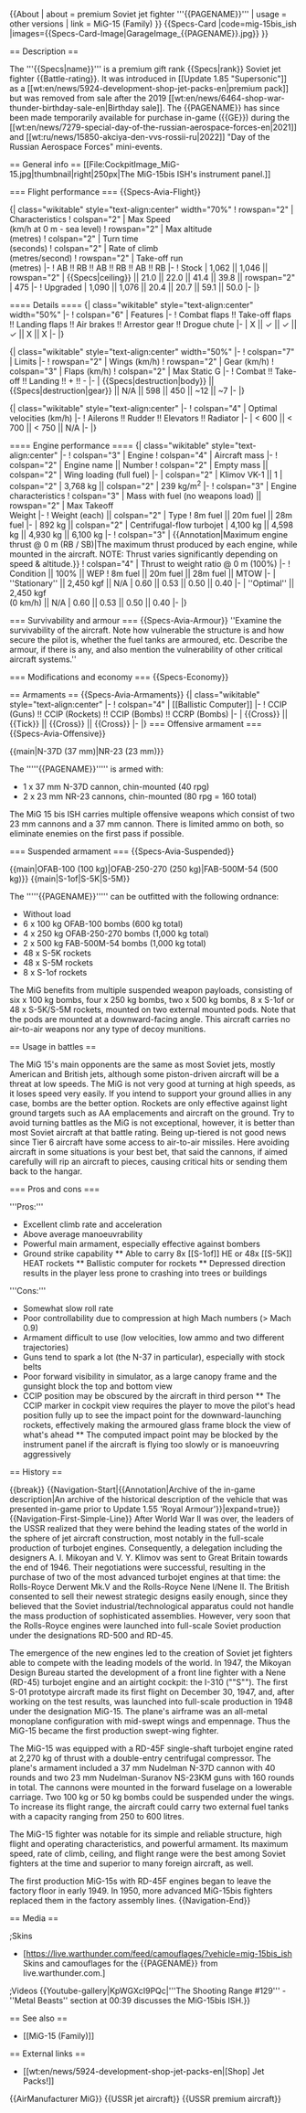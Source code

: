 {{About
| about = premium Soviet jet fighter '''{{PAGENAME}}'''
| usage = other versions
| link = MiG-15 (Family)
}}
{{Specs-Card
|code=mig-15bis_ish
|images={{Specs-Card-Image|GarageImage_{{PAGENAME}}.jpg}}
}}

== Description ==

<!-- ''In the description, the first part should be about the history of and the creation and combat usage of the aircraft, as well as its key features. In the second part, tell the reader about the aircraft in the game. Insert a screenshot of the vehicle, so that if the novice player does not remember the vehicle by name, he will immediately understand what kind of vehicle the article is talking about.'' -->

The '''{{Specs|name}}''' is a premium gift rank {{Specs|rank}} Soviet jet fighter {{Battle-rating}}. It was introduced in [[Update 1.85 "Supersonic"]] as a [[wt:en/news/5924-development-shop-jet-packs-en|premium pack]] but was removed from sale after the 2019 [[wt:en/news/6464-shop-war-thunder-birthday-sale-en|Birthday sale]]. The {{PAGENAME}} has since been made temporarily available for purchase in-game ({{GE}}) during the [[wt:en/news/7279-special-day-of-the-russian-aerospace-forces-en|2021]] and [[wt:ru/news/15850-akciya-den-vvs-rossii-ru|2022]] "Day of the Russian Aerospace Forces" mini-events.

== General info ==
[[File:CockpitImage_MiG-15.jpg|thumbnail|right|250px|The MiG-15bis ISH's instrument panel.]]

=== Flight performance ===
{{Specs-Avia-Flight}}

<!-- ''Describe how the aircraft behaves in the air. Speed, manoeuvrability, acceleration and allowable loads - these are the most important characteristics of the vehicle.'' -->

{| class="wikitable" style="text-align:center" width="70%"
! rowspan="2" | Characteristics
! colspan="2" | Max Speed<br>(km/h at 0 m - sea level)
! rowspan="2" | Max altitude<br>(metres)
! colspan="2" | Turn time<br>(seconds)
! colspan="2" | Rate of climb<br>(metres/second)
! rowspan="2" | Take-off run<br>(metres)
|-
! AB !! RB !! AB !! RB !! AB !! RB
|-
! Stock
| 1,062 || 1,046 || rowspan="2" | {{Specs|ceiling}} || 21.0 || 22.0 || 41.4 || 39.8 || rowspan="2" | 475
|-
! Upgraded
| 1,090 || 1,076 || 20.4 || 20.7 || 59.1 || 50.0
|-
|}

==== Details ====
{| class="wikitable" style="text-align:center" width="50%"
|-
! colspan="6" | Features
|-
! Combat flaps !! Take-off flaps !! Landing flaps !! Air brakes !! Arrestor gear !! Drogue chute
|-
| X || ✓ || ✓ || ✓ || X || X <!-- ✓ -->
|-
|}

{| class="wikitable" style="text-align:center" width="50%"
|-
! colspan="7" | Limits
|-
! rowspan="2" | Wings (km/h)
! rowspan="2" | Gear (km/h)
! colspan="3" | Flaps (km/h)
! colspan="2" | Max Static G
|-
! Combat !! Take-off !! Landing !! + !! -
|-
| {{Specs|destruction|body}} || {{Specs|destruction|gear}} || N/A || 598 || 450 || ~12 || ~7
|-
|}

{| class="wikitable" style="text-align:center"
|-
! colspan="4" | Optimal velocities (km/h)
|-
! Ailerons !! Rudder !! Elevators !! Radiator
|-
| < 600 || < 700 || < 750 || N/A
|-
|}

==== Engine performance ====
{| class="wikitable" style="text-align:center"
|-
! colspan="3" | Engine
! colspan="4" | Aircraft mass
|-
! colspan="2" | Engine name || Number
! colspan="2" | Empty mass || colspan="2" | Wing loading (full fuel)
|-
| colspan="2" | Klimov VK-1 || 1
| colspan="2" | 3,768 kg || colspan="2" | 239 kg/m<sup>2</sup>
|-
! colspan="3" | Engine characteristics
! colspan="3" | Mass with fuel (no weapons load) || rowspan="2" | Max Takeoff<br />Weight
|-
! Weight (each) || colspan="2" | Type
! 8m fuel || 20m fuel || 28m fuel
|-
| 892 kg || colspan="2" | Centrifugal-flow turbojet
| 4,100 kg || 4,598 kg || 4,930 kg || 6,100 kg
|-
! colspan="3" | {{Annotation|Maximum engine thrust @ 0 m (RB / SB)|The maximum thrust produced by each engine, while mounted in the aircraft. NOTE: Thrust varies significantly depending on speed & altitude.}}
! colspan="4" | Thrust to weight ratio @ 0 m (100%)
|-
! Condition || 100% || WEP
! 8m fuel || 20m fuel || 28m fuel || MTOW
|-
| ''Stationary'' || 2,450 kgf || N/A
| 0.60 || 0.53 || 0.50 || 0.40
|-
| ''Optimal'' || 2,450 kgf<br />(0 km/h) || N/A
| 0.60 || 0.53 || 0.50 || 0.40
|-
|}

=== Survivability and armour ===
{{Specs-Avia-Armour}}
''Examine the survivability of the aircraft. Note how vulnerable the structure is and how secure the pilot is, whether the fuel tanks are armoured, etc. Describe the armour, if there is any, and also mention the vulnerability of other critical aircraft systems.''

=== Modifications and economy ===
{{Specs-Economy}}

== Armaments ==
{{Specs-Avia-Armaments}}
{| class="wikitable" style="text-align:center"
|-
! colspan="4" | [[Ballistic Computer]]
|-
! CCIP (Guns) !! CCIP (Rockets) !! CCIP (Bombs) !! CCRP (Bombs)
|-
| {{Cross}} || {{Tick}} || {{Cross}} || {{Cross}}
|-
|}
=== Offensive armament ===
{{Specs-Avia-Offensive}}

<!-- ''Describe the offensive armament of the aircraft, if any. Describe how effective the cannons and machine guns are in a battle, and also what belts or drums are better to use. If there is no offensive weaponry, delete this subsection.'' -->

{{main|N-37D (37 mm)|NR-23 (23 mm)}}

The '''''{{PAGENAME}}''''' is armed with:

- 1 x 37 mm N-37D cannon, chin-mounted (40 rpg)
- 2 x 23 mm NR-23 cannons, chin-mounted (80 rpg = 160 total)

The MiG 15 bis ISH carries multiple offensive weapons which consist of two 23 mm cannons and a 37 mm cannon. There is limited ammo on both, so eliminate enemies on the first pass if possible.

=== Suspended armament ===
{{Specs-Avia-Suspended}}

<!-- ''Describe the aircraft's suspended armament: additional cannons under the wings, bombs, rockets and torpedoes. This section is especially important for bombers and attackers. If there is no suspended weaponry remove this subsection.'' -->

{{main|OFAB-100 (100 kg)|OFAB-250-270 (250 kg)|FAB-500M-54 (500 kg)}}
{{main|S-1of|S-5K|S-5M}}

The '''''{{PAGENAME}}''''' can be outfitted with the following ordnance:

- Without load
- 6 x 100 kg OFAB-100 bombs (600 kg total)
- 4 x 250 kg OFAB-250-270 bombs (1,000 kg total)
- 2 x 500 kg FAB-500M-54 bombs (1,000 kg total)
- 48 x S-5K rockets
- 48 x S-5M rockets
- 8 x S-1of rockets

The MiG benefits from multiple suspended weapon payloads, consisting of six x 100 kg bombs, four x 250 kg bombs, two x 500 kg bombs, 8 x S-1of or 48 x S-5K/S-5M rockets, mounted on two external mounted pods. Note that the pods are mounted at a downward-facing angle. This aircraft carries no air-to-air weapons nor any type of decoy munitions.

== Usage in battles ==

<!-- ''Describe the tactics of playing in the aircraft, the features of using aircraft in a team and advice on tactics. Refrain from creating a "guide" - do not impose a single point of view, but instead, give the reader food for thought. Examine the most dangerous enemies and give recommendations on fighting them. If necessary, note the specifics of the game in different modes (AB, RB, SB).'' -->

The MiG 15's main opponents are the same as most Soviet jets, mostly American and British jets, although some piston-driven aircraft will be a threat at low speeds. The MiG is not very good at turning at high speeds, as it loses speed very easily. If you intend to support your ground allies in any case, bombs are the better option. Rockets are only effective against light ground targets such as AA emplacements and aircraft on the ground. Try to avoid turning battles as the MiG is not exceptional, however, it is better than most Soviet aircraft at that battle rating. Being up-tiered is not good news since Tier 6 aircraft have some access to air-to-air missiles. Here avoiding aircraft in some situations is your best bet, that said the cannons, if aimed carefully will rip an aircraft to pieces, causing critical hits or sending them back to the hangar.

=== Pros and cons ===

<!-- ''Summarise and briefly evaluate the vehicle in terms of its characteristics and combat effectiveness. Mark its pros and cons in the bulleted list. Try not to use more than 6 points for each of the characteristics. Avoid using categorical definitions such as "bad", "good" and the like - use substitutions with softer forms such as "inadequate" and "effective".'' -->

'''Pros:'''

- Excellent climb rate and acceleration
- Above average manoeuvrability
- Powerful main armament, especially effective against bombers
- Ground strike capability
  ** Able to carry 8x [[S-1of]] HE or 48x [[S-5K]] HEAT rockets
  ** Ballistic computer for rockets
  \*\* Depressed direction results in the player less prone to crashing into trees or buildings

'''Cons:'''

- Somewhat slow roll rate
- Poor controllability due to compression at high Mach numbers (> Mach 0.9)
- Armament difficult to use (low velocities, low ammo and two different trajectories)
- Guns tend to spark a lot (the N-37 in particular), especially with stock belts
- Poor forward visibility in simulator, as a large canopy frame and the gunsight block the top and bottom view
- CCIP position may be obscured by the aircraft in third person
  ** The CCIP marker in cockpit view requires the player to move the pilot's head position fully up to see the impact point for the downward-launching rockets, effectively making the armoured glass frame block the view of what's ahead
  ** The computed impact point may be blocked by the instrument panel if the aircraft is flying too slowly or is manoeuvring aggressively

== History ==

<!-- ''Describe the history of the creation and combat usage of the aircraft in more detail than in the introduction. If the historical reference turns out to be too long, take it to a separate article, taking a link to the article about the vehicle and adding a block "/History" (example: <nowiki>https://wiki.warthunder.com/(Vehicle-name)/History</nowiki>) and add a link to it here using the <code>main</code> template. Be sure to reference text and sources by using <code><nowiki><ref></ref></nowiki></code>, as well as adding them at the end of the article with <code><nowiki><references /></nowiki></code>. This section may also include the vehicle's dev blog entry (if applicable) and the in-game encyclopedia description (under <code><nowiki>=== In-game description ===</nowiki></code>, also if applicable).'' -->

{{break}}
{{Navigation-Start|{{Annotation|Archive of the in-game description|An archive of the historical description of the vehicle that was presented in-game prior to Update 1.55 'Royal Armour'}}|expand=true}}
{{Navigation-First-Simple-Line}}
After World War II was over, the leaders of the USSR realized that they were behind the leading states of the world in the sphere of jet aircraft construction, most notably in the full-scale production of turbojet engines. Consequently, a delegation including the designers A. I. Mikoyan and V. Y. Klimov was sent to Great Britain towards the end of 1946. Their negotiations were successful, resulting in the purchase of two of the most advanced turbojet engines at that time: the Rolls-Royce Derwent Mk.V and the Rolls-Royce Nene I/Nene II. The British consented to sell their newest strategic designs easily enough, since they believed that the Soviet industrial/technological apparatus could not handle the mass production of sophisticated assemblies. However, very soon that the Rolls-Royce engines were launched into full-scale Soviet production under the designations RD-500 and RD-45.

The emergence of the new engines led to the creation of Soviet jet fighters able to compete with the leading models of the world. In 1947, the Mikoyan Design Bureau started the development of a front line fighter with a Nene (RD-45) turbojet engine and an airtight cockpit: the I-310 (""S""). The first S-01 prototype aircraft made its first flight on December 30, 1947, and, after working on the test results, was launched into full-scale production in 1948 under the designation MiG-15. The plane's airframe was an all-metal monoplane configuration with mid-swept wings and empennage. Thus the MiG-15 became the first production swept-wing fighter.

The MiG-15 was equipped with a RD-45F single-shaft turbojet engine rated at 2,270 kg of thrust with a double-entry centrifugal compressor. The plane's armament included a 37 mm Nudelman N-37D cannon with 40 rounds and two 23 mm Nudelman-Suranov NS-23KM guns with 160 rounds in total. The cannons were mounted in the forward fuselage on a lowerable carriage. Two 100 kg or 50 kg bombs could be suspended under the wings. To increase its flight range, the aircraft could carry two external fuel tanks with a capacity ranging from 250 to 600 litres.

The MiG-15 fighter was notable for its simple and reliable structure, high flight and operating characteristics, and powerful armament. Its maximum speed, rate of climb, ceiling, and flight range were the best among Soviet fighters at the time and superior to many foreign aircraft, as well.

The first production MiG-15s with RD-45F engines began to leave the factory floor in early 1949. In 1950, more advanced MiG-15bis fighters replaced them in the factory assembly lines.
{{Navigation-End}}

== Media ==

<!-- ''Excellent additions to the article would be video guides, screenshots from the game, and photos.'' -->

;Skins

- [https://live.warthunder.com/feed/camouflages/?vehicle=mig-15bis_ish Skins and camouflages for the {{PAGENAME}} from live.warthunder.com.]

;Videos
{{Youtube-gallery|KpWGXcI9PQc|'''The Shooting Range #129''' - ''Metal Beasts'' section at 00:39 discusses the MiG-15bis ISH.}}

== See also ==

<!-- ''Links to the articles on the War Thunder Wiki that you think will be useful for the reader, for example:''
* ''reference to the series of the aircraft;''
* ''links to approximate analogues of other nations and research trees.'' -->

- [[MiG-15 (Family)]]

== External links ==

<!-- ''Paste links to sources and external resources, such as:''
* ''topic on the official game forum;''
* ''other literature.'' -->

- [[wt:en/news/5924-development-shop-jet-packs-en|[Shop] Jet Packs!]]

{{AirManufacturer MiG}}
{{USSR jet aircraft}}
{{USSR premium aircraft}}
